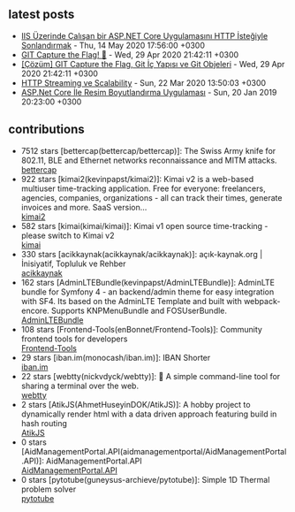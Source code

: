 ## latest posts
<!-- blog starts -->
* [IIS Üzerinde Çalışan bir ASP.NET Core Uygulamasını HTTP İsteğiyle Sonlandırmak](http://blog.guneysu.xyz/post/stopping-aspnetcore-web-via-http/) - Thu, 14 May 2020 17:56:00 +0300
* [GIT Capture the Flag! 🏴](http://blog.guneysu.xyz/post/odulsuz-git-ctf-yarismasi/) - Wed, 29 Apr 2020 21:42:11 +0300
* [[Çözüm] GIT Capture the Flag, Git İç Yapısı ve Git Objeleri](http://blog.guneysu.xyz/post/odulsuz-git-ctf-yarismasi-cozum/) - Wed, 29 Apr 2020 21:42:11 +0300
* [HTTP Streaming ve Scalability](http://blog.guneysu.xyz/post/http-streaming-asp-net-core/) - Sun, 22 Mar 2020 13:50:03 +0300
* [ASP.Net Core İle Resim Boyutlandırma Uygulaması](http://blog.guneysu.xyz/post/aspnet-core-1-image-server/) - Sun, 20 Jan 2019 20:23:00 +0300
<!-- blog ends -->

## contributions
<!-- contribs starts -->
* 7512 stars [bettercap(bettercap/bettercap)]: The Swiss Army knife for 802.11, BLE and Ethernet networks reconnaissance and MITM attacks.
<br>[bettercap](https://www.bettercap.org/)
* 922 stars [kimai2(kevinpapst/kimai2)]: Kimai v2 is a web-based multiuser time-tracking application. Free for everyone: freelancers, agencies, companies, organizations - all can track their times, generate invoices and more. SaaS version…
<br>[kimai2](https://www.kimai.org)
* 582 stars [kimai(kimai/kimai)]: Kimai v1 open source time-tracking - please switch to Kimai v2
<br>[kimai](https://github.com/kevinpapst/kimai2)
* 330 stars [acikkaynak(acikkaynak/acikkaynak)]: açık-kaynak.org | İnisiyatif, Topluluk ve Rehber
<br>[acikkaynak](https://acik-kaynak.org/)
* 162 stars [AdminLTEBundle(kevinpapst/AdminLTEBundle)]: AdminLTE bundle for Symfony 4 - an backend/admin theme for easy integration with SF4. Its based on the AdminLTE Template and built with webpack-encore. Supports KNPMenuBundle and FOSUserBundle.
<br>[AdminLTEBundle]()
* 108 stars [Frontend-Tools(enBonnet/Frontend-Tools)]: Community frontend tools for developers
<br>[Frontend-Tools](None)
* 29 stars [iban.im(monocash/iban.im)]: IBAN Shorter
<br>[iban.im](https://iban.im)
* 22 stars [webtty(nickvdyck/webtty)]: <g-emoji class="g-emoji" alias="electric_plug" fallback-src="https://github.githubassets.com/images/icons/emoji/unicode/1f50c.png">🔌</g-emoji> A simple command-line tool for sharing a terminal over the web.
<br>[webtty]()
* 2 stars [AtikJS(AhmetHuseyinDOK/AtikJS)]: A hobby project to dynamically render html with a data driven approach featuring build in hash routing
<br>[AtikJS]()
* 0 stars [AidManagementPortal.API(aidmanagementportal/AidManagementPortal.API)]: AidManagementPortal.API
<br>[AidManagementPortal.API](None)
* 0 stars [pytotube(guneysus-archieve/pytotube)]: Simple 1D Thermal problem solver
<br>[pytotube]()
<!-- contribs ends -->
